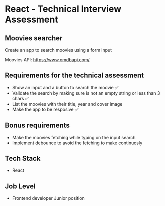 # React - Technical Interview Assessment

## Moovies searcher

Create an app to search moovies using a form input

Moovies API: https://www.omdbapi.com/

## Requirements for the technical assessment

- Show an input and a button to search the moovie ✅
- Validate the search by making sure is not an empty string or less than 3 chars ✅
- List the moovies with their title, year and cover image 
- Make the app to be resposive ✅

## Bonus requirements

- Make the moovies fetching while typing on the input search
- Implement debounce to avoid the fetching to make continuosly

## Tech Stack

- React

## Job Level

- Frontend developer Junior position
